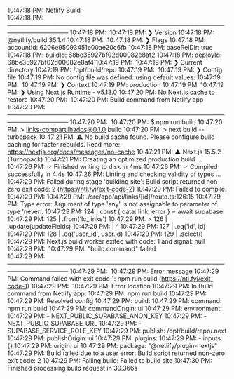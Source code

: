 10:47:18 PM: Netlify Build                                                 
10:47:18 PM: ────────────────────────────────────────────────────────────────
10:47:18 PM: ​
10:47:18 PM: ❯ Version
10:47:18 PM:   @netlify/build 35.1.4
10:47:18 PM: ​
10:47:18 PM: ❯ Flags
10:47:18 PM:   accountId: 6206e95093451e00ae20c6fb
10:47:18 PM:   baseRelDir: true
10:47:18 PM:   buildId: 68be35927bf02d00082e8af2
10:47:18 PM:   deployId: 68be35927bf02d00082e8af4
10:47:19 PM: ​
10:47:19 PM: ❯ Current directory
10:47:19 PM:   /opt/build/repo
10:47:19 PM: ​
10:47:19 PM: ❯ Config file
10:47:19 PM:   No config file was defined: using default values.
10:47:19 PM: ​
10:47:19 PM: ❯ Context
10:47:19 PM:   production
10:47:19 PM: ​
10:47:19 PM: ❯ Using Next.js Runtime - v5.13.0
10:47:20 PM: No Next.js cache to restore
10:47:20 PM: ​
10:47:20 PM: Build command from Netlify app                                
10:47:20 PM: ────────────────────────────────────────────────────────────────
10:47:20 PM: ​
10:47:20 PM: $ npm run build
10:47:20 PM: > links-compartilhados@0.1.0 build
10:47:20 PM: > next build --turbopack
10:47:21 PM: ⚠ No build cache found. Please configure build caching for faster rebuilds. Read more: https://nextjs.org/docs/messages/no-cache
10:47:21 PM:    ▲ Next.js 15.5.2 (Turbopack)
10:47:21 PM:    Creating an optimized production build ...
10:47:26 PM:  ✓ Finished writing to disk in 4ms
10:47:26 PM:  ✓ Compiled successfully in 4.4s
10:47:26 PM:    Linting and checking validity of types ...
10:47:29 PM: Failed during stage 'building site': Build script returned non-zero exit code: 2 (https://ntl.fyi/exit-code-2)
10:47:29 PM: Failed to compile.
10:47:29 PM: 
10:47:29 PM: ./src/app/api/links/[id]/route.ts:126:15
10:47:29 PM: Type error: Argument of type 'any' is not assignable to parameter of type 'never'.
10:47:29 PM:   124 |     const { data: link, error } = await supabase
10:47:29 PM:   125 |       .from('lc_links')
10:47:29 PM: > 126 |       .update(updateFields)
10:47:29 PM:       |               ^
10:47:29 PM:   127 |       .eq('id', id)
10:47:29 PM:   128 |       .eq('user_id', user.id)
10:47:29 PM:   129 |       .select()
10:47:29 PM: Next.js build worker exited with code: 1 and signal: null
10:47:29 PM: ​
10:47:29 PM: "build.command" failed                                        
10:47:29 PM: ────────────────────────────────────────────────────────────────
10:47:29 PM: ​
10:47:29 PM:   Error message
10:47:29 PM:   Command failed with exit code 1: npm run build (https://ntl.fyi/exit-code-1)
10:47:29 PM: ​
10:47:29 PM:   Error location
10:47:29 PM:   In Build command from Netlify app:
10:47:29 PM:   npm run build
10:47:29 PM: ​
10:47:29 PM:   Resolved config
10:47:29 PM:   build:
10:47:29 PM:     command: npm run build
10:47:29 PM:     commandOrigin: ui
10:47:29 PM:     environment:
10:47:29 PM:       - NEXT_PUBLIC_SUPABASE_ANON_KEY
10:47:29 PM:       - NEXT_PUBLIC_SUPABASE_URL
10:47:29 PM:       - SUPABASE_SERVICE_ROLE_KEY
10:47:29 PM:     publish: /opt/build/repo/.next
10:47:29 PM:     publishOrigin: ui
10:47:29 PM:   plugins:
10:47:29 PM:     - inputs: {}
10:47:29 PM:       origin: ui
10:47:29 PM:       package: "@netlify/plugin-nextjs"
10:47:29 PM: Build failed due to a user error: Build script returned non-zero exit code: 2
10:47:29 PM: Failing build: Failed to build site
10:47:30 PM: Finished processing build request in 30.366s